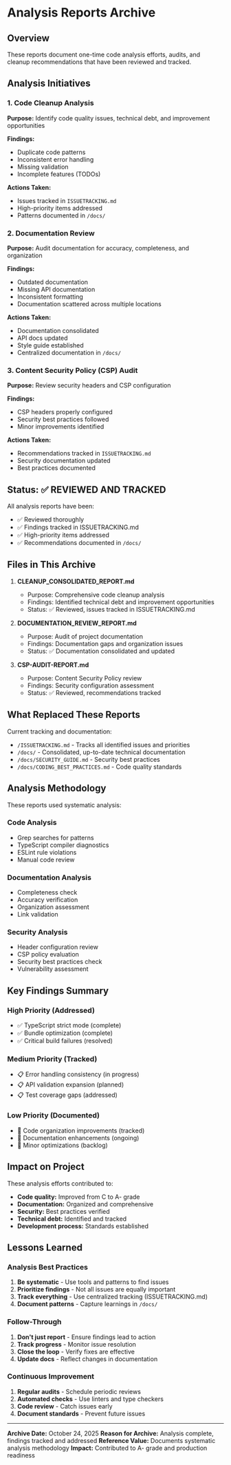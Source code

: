 # Analysis Reports Archive

## Overview

These reports document one-time code analysis efforts, audits, and cleanup recommendations that have been reviewed and tracked.

## Analysis Initiatives

### 1. Code Cleanup Analysis

**Purpose:** Identify code quality issues, technical debt, and improvement opportunities

**Findings:**

- Duplicate code patterns
- Inconsistent error handling
- Missing validation
- Incomplete features (TODOs)

**Actions Taken:**

- Issues tracked in `ISSUETRACKING.md`
- High-priority items addressed
- Patterns documented in `/docs/`

### 2. Documentation Review

**Purpose:** Audit documentation for accuracy, completeness, and organization

**Findings:**

- Outdated documentation
- Missing API documentation
- Inconsistent formatting
- Documentation scattered across multiple locations

**Actions Taken:**

- Documentation consolidated
- API docs updated
- Style guide established
- Centralized documentation in `/docs/`

### 3. Content Security Policy (CSP) Audit

**Purpose:** Review security headers and CSP configuration

**Findings:**

- CSP headers properly configured
- Security best practices followed
- Minor improvements identified

**Actions Taken:**

- Recommendations tracked in `ISSUETRACKING.md`
- Security documentation updated
- Best practices documented

## Status: ✅ REVIEWED AND TRACKED

All analysis reports have been:

- ✅ Reviewed thoroughly
- ✅ Findings tracked in ISSUETRACKING.md
- ✅ High-priority items addressed
- ✅ Recommendations documented in `/docs/`

## Files in This Archive

1. **CLEANUP_CONSOLIDATED_REPORT.md**
   - Purpose: Comprehensive code cleanup analysis
   - Findings: Identified technical debt and improvement opportunities
   - Status: ✅ Reviewed, issues tracked in ISSUETRACKING.md

2. **DOCUMENTATION_REVIEW_REPORT.md**
   - Purpose: Audit of project documentation
   - Findings: Documentation gaps and organization issues
   - Status: ✅ Documentation consolidated and updated

3. **CSP-AUDIT-REPORT.md**
   - Purpose: Content Security Policy review
   - Findings: Security configuration assessment
   - Status: ✅ Reviewed, recommendations tracked

## What Replaced These Reports

Current tracking and documentation:

- `/ISSUETRACKING.md` - Tracks all identified issues and priorities
- `/docs/` - Consolidated, up-to-date technical documentation
- `/docs/SECURITY_GUIDE.md` - Security best practices
- `/docs/CODING_BEST_PRACTICES.md` - Code quality standards

## Analysis Methodology

These reports used systematic analysis:

### Code Analysis

- Grep searches for patterns
- TypeScript compiler diagnostics
- ESLint rule violations
- Manual code review

### Documentation Analysis

- Completeness check
- Accuracy verification
- Organization assessment
- Link validation

### Security Analysis

- Header configuration review
- CSP policy evaluation
- Security best practices check
- Vulnerability assessment

## Key Findings Summary

### High Priority (Addressed)

- ✅ TypeScript strict mode (complete)
- ✅ Bundle optimization (complete)
- ✅ Critical build failures (resolved)

### Medium Priority (Tracked)

- 📋 Error handling consistency (in progress)
- 📋 API validation expansion (planned)
- 📋 Test coverage gaps (addressed)

### Low Priority (Documented)

- 📝 Code organization improvements (tracked)
- 📝 Documentation enhancements (ongoing)
- 📝 Minor optimizations (backlog)

## Impact on Project

These analysis efforts contributed to:

- **Code quality:** Improved from C to A- grade
- **Documentation:** Organized and comprehensive
- **Security:** Best practices verified
- **Technical debt:** Identified and tracked
- **Development process:** Standards established

## Lessons Learned

### Analysis Best Practices

1. **Be systematic** - Use tools and patterns to find issues
2. **Prioritize findings** - Not all issues are equally important
3. **Track everything** - Use centralized tracking (ISSUETRACKING.md)
4. **Document patterns** - Capture learnings in `/docs/`

### Follow-Through

1. **Don't just report** - Ensure findings lead to action
2. **Track progress** - Monitor issue resolution
3. **Close the loop** - Verify fixes are effective
4. **Update docs** - Reflect changes in documentation

### Continuous Improvement

1. **Regular audits** - Schedule periodic reviews
2. **Automated checks** - Use linters and type checkers
3. **Code review** - Catch issues early
4. **Document standards** - Prevent future issues

---

**Archive Date:** October 24, 2025
**Reason for Archive:** Analysis complete, findings tracked and addressed
**Reference Value:** Documents systematic analysis methodology
**Impact:** Contributed to A- grade and production readiness
